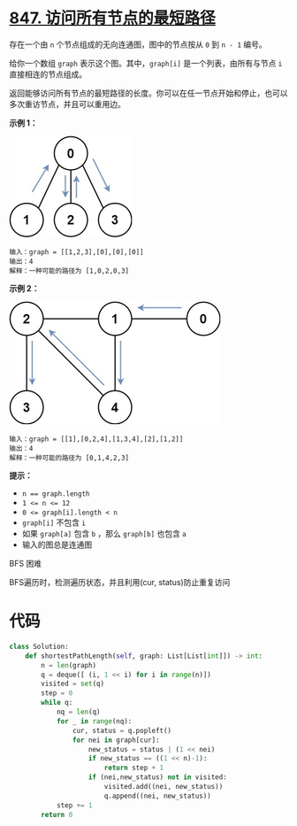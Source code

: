<!--
 * @Description: 
 * @Autor: Au3C2
 * @Date: 2021-08-06 11:25:41
 * @LastEditors: Au3C2
 * @LastEditTime: 2021-08-06 11:26:01
-->
# [847. 访问所有节点的最短路径](https://leetcode-cn.com/problems/shortest-path-visiting-all-nodes/)

存在一个由 `n` 个节点组成的无向连通图，图中的节点按从 `0` 到 `n - 1` 编号。

给你一个数组 `graph` 表示这个图。其中，`graph[i]` 是一个列表，由所有与节点 `i` 直接相连的节点组成。

返回能够访问所有节点的最短路径的长度。你可以在任一节点开始和停止，也可以多次重访节点，并且可以重用边。

 



**示例 1：**

![img](shortest1-graph.jpg)

```
输入：graph = [[1,2,3],[0],[0],[0]]
输出：4
解释：一种可能的路径为 [1,0,2,0,3]
```

**示例 2：**

![img](shortest2-graph.jpg)

```
输入：graph = [[1],[0,2,4],[1,3,4],[2],[1,2]]
输出：4
解释：一种可能的路径为 [0,1,4,2,3]
```

 

**提示：**

-   `n == graph.length`
-   `1 <= n <= 12`
-   `0 <= graph[i].length < n`
-   `graph[i]` 不包含 `i`
-   如果 `graph[a]` 包含 `b` ，那么 `graph[b]` 也包含 `a`
-   输入的图总是连通图

BFS 困难

BFS遍历时，检测遍历状态，并且利用(cur, status)防止重复访问

# 代码

```python
class Solution:
    def shortestPathLength(self, graph: List[List[int]]) -> int:
        n = len(graph)
        q = deque([ (i, 1 << i) for i in range(n)])
        visited = set(q)
        step = 0
        while q:
            nq = len(q)
            for _ in range(nq):
                cur, status = q.popleft()
                for nei in graph[cur]:
                    new_status = status | (1 << nei)
                    if new_status == ((1 << n)-1):
                        return step + 1
                    if (nei,new_status) not in visited:
                        visited.add((nei, new_status))
                        q.append((nei, new_status))
            step += 1
        return 0
```

